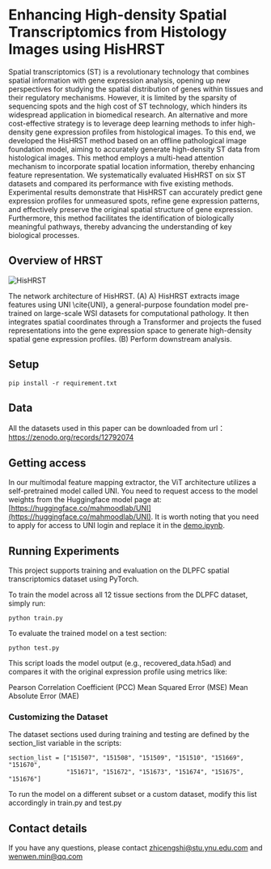 # Enhancing High-density Spatial Transcriptomics from Histology Images using HisHRST
Spatial transcriptomics (ST) is a revolutionary technology that combines spatial information with gene expression analysis, opening up new perspectives for studying the spatial distribution of genes within tissues and their regulatory mechanisms. However, it is limited by the sparsity of sequencing spots and the high cost of ST technology, which hinders its widespread application in biomedical research. An alternative and more cost-effective strategy is to leverage deep learning methods to infer high-density gene expression profiles from histological images. To this end, we developed the HisHRST method based on an offline pathological image foundation model, aiming to accurately generate high-density ST data from histological images. This method employs a multi-head attention mechanism to incorporate spatial location information, thereby enhancing feature representation. We systematically evaluated HisHRST on six ST datasets and compared its performance with five existing methods. Experimental results demonstrate that HisHRST can accurately predict gene expression profiles for unmeasured spots, refine gene expression patterns, and effectively preserve the original spatial structure of gene expression. Furthermore, this method facilitates the identification of biologically meaningful pathways, thereby advancing the understanding of key biological processes.


## Overview of HRST

![HisHRST](Fig_HisHRST_model.png)

The network architecture of HisHRST. (A) A) HisHRST extracts image features using UNI \cite{UNI}, a general-purpose foundation model pre-trained on large-scale WSI datasets for computational pathology. It then integrates spatial coordinates through a Transformer and projects the fused representations into the gene expression space to generate high-density spatial gene expression profiles. (B) Perform downstream
analysis.



## Setup
```
pip install -r requirement.txt
```

## Data
All the datasets used in this paper can be downloaded from url：https://zenodo.org/records/12792074

## Getting access
In our multimodal feature mapping extractor, the ViT architecture utilizes a self-pretrained model called UNI. You need to request access to the model weights from the Huggingface model page at:[https://huggingface.co/mahmoodlab/UNI](https://huggingface.co/mahmoodlab/UNI). It is worth noting that you need to apply for access to UNI login and replace it in the [demo.ipynb](demo.ipynb).

## Running Experiments

This project supports training and evaluation on the DLPFC spatial transcriptomics dataset using PyTorch.

To train the model across all 12 tissue sections from the DLPFC dataset, simply run:

```
python train.py
```
To evaluate the trained model on a test section:

```
python test.py
```

This script loads the model output (e.g., recovered_data.h5ad) and compares it with the original expression profile using metrics like:

Pearson Correlation Coefficient (PCC)  Mean Squared Error (MSE)  Mean Absolute Error (MAE)

### Customizing the Dataset
The dataset sections used during training and testing are defined by the section_list variable in the scripts:
```
section_list = ["151507", "151508", "151509", "151510", "151669", "151670", 
                "151671", "151672", "151673", "151674", "151675", "151676"]
```
To run the model on a different subset or a custom dataset, modify this list accordingly in train.py and test.py

## Contact details

If you have any questions, please contact zhicengshi@stu.ynu.edu.com and wenwen.min@qq.com
